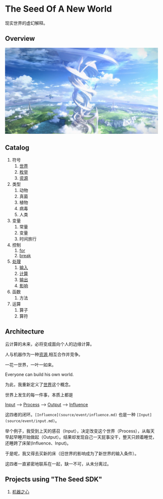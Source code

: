 # The Seed Of A New World

现实世界的虚幻解释。

## Overview

![](source/images/new-world1.png)

## Catalog

1. 符号
    1. [世界](source/syntax/world.md)
    1. [枚举](source/syntax/enum.md)
    1. [资源](source/syntax/resource.md)
1. 类型
    1. 动物
    1. 真菌
    1. 植物
    1. 病毒
    1. 人类
1. 变量
    1. 常量
    1. 变量
    1. 时间旅行
1. 控制
    1. [for](source/cybernetics/for.md)
    1. [break](source/cybernetics/break.md)
1. [处理](source/process/readme.md)
    1. [输入](source/process/input.md)
    1. [计算](source/process/compute.md)
    1. [输出](source/process/output.md)
    1. [影响](source/process/influence.md)
1. 函数
    1. 方法
1. 运算
    1. 算子
    1. 算符

## Architecture

云计算的未来，必将变成面向个人的边缘计算。

人与机器作为一种[资源](source/syntax/resource.md),相互合作并竞争。

一花一世界，一叶一如来。

Everyone can build his own world.

为此，我重新定义了[世界](source/syntax/world.md)这个概念。

世界上发生的每一件事，本质上都是

[Input](source/event/input.md)
-->
[Process](source/event/process.md)
-->
[Output](source/event/output.md)
-->
[Influence](source/event/influence.md)

这四者的闭环。`[Influence](source/event/influence.md)` 也是一种 `[Input](source/event/input.md)`。

举个例子，我受到上天的感召（Input），决定改变这个世界（Process），从每天早起早睡开始做起（Output）。结果却发现自己一天屁事没干，整天只顾着睡觉，还睡跨了床架(Influence、Input)。

于是呢，我又得去买新的床（旧世界的影响成为了新世界的输入条件）。

这四者一直紧密地联系在一起，缺一不可，从未分离过。

## Projects using "The Seed SDK"

1. [机器之心](https://p-program.github.io/the-seed-of-robot/)
